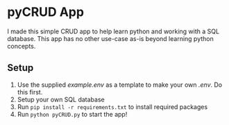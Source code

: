 # pyCRUD App
I made this simple CRUD app to help learn python and working with a SQL database. This app has no other use-case as-is beyond learning python concepts. 

## Setup

1. Use the supplied *example.env* as a template to make your own *.env*. Do this first.
2. Setup your own SQL database
3. Run `pip install -r requirements.txt` to install required packages
4. Run `python pyCRUD.py` to start the app!